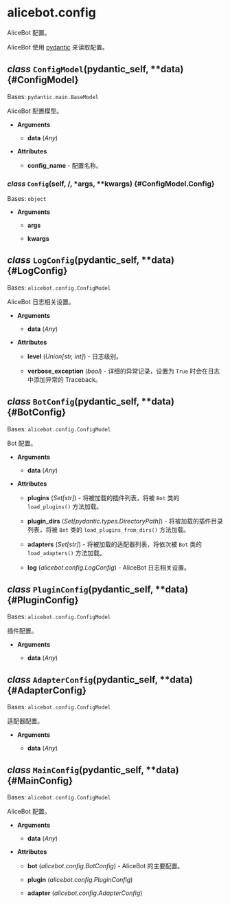 # alicebot.config

AliceBot 配置。

AliceBot 使用 [pydantic](https://pydantic-docs.helpmanual.io/) 来读取配置。

## *class* `ConfigModel`(__pydantic_self__, **data) {#ConfigModel}

Bases: `pydantic.main.BaseModel`

AliceBot 配置模型。

- **Arguments**

  - **data** (*Any*)

- **Attributes**

  - **__config_name__** - 配置名称。

### *class* `Config`(self, /, *args, **kwargs) {#ConfigModel.Config}

Bases: `object`

- **Arguments**

  - **args**

  - **kwargs**

## *class* `LogConfig`(__pydantic_self__, **data) {#LogConfig}

Bases: `alicebot.config.ConfigModel`

AliceBot 日志相关设置。

- **Arguments**

  - **data** (*Any*)

- **Attributes**

  - **level** (*Union[str, int]*) - 日志级别。

  - **verbose_exception** (*bool*) - 详细的异常记录，设置为 `True` 时会在日志中添加异常的 Traceback。

## *class* `BotConfig`(__pydantic_self__, **data) {#BotConfig}

Bases: `alicebot.config.ConfigModel`

Bot 配置。

- **Arguments**

  - **data** (*Any*)

- **Attributes**

  - **plugins** (*Set[str]*) - 将被加载的插件列表，将被 `Bot` 类的 `load_plugins()` 方法加载。

  - **plugin_dirs** (*Set[pydantic.types.DirectoryPath]*) - 将被加载的插件目录列表，将被 `Bot` 类的 `load_plugins_from_dirs()` 方法加载。

  - **adapters** (*Set[str]*) - 将被加载的适配器列表，将依次被 `Bot` 类的 `load_adapters()` 方法加载。

  - **log** (*alicebot.config.LogConfig*) - AliceBot 日志相关设置。

## *class* `PluginConfig`(__pydantic_self__, **data) {#PluginConfig}

Bases: `alicebot.config.ConfigModel`

插件配置。

- **Arguments**

  - **data** (*Any*)

## *class* `AdapterConfig`(__pydantic_self__, **data) {#AdapterConfig}

Bases: `alicebot.config.ConfigModel`

适配器配置。

- **Arguments**

  - **data** (*Any*)

## *class* `MainConfig`(__pydantic_self__, **data) {#MainConfig}

Bases: `alicebot.config.ConfigModel`

AliceBot 配置。

- **Arguments**

  - **data** (*Any*)

- **Attributes**

  - **bot** (*alicebot.config.BotConfig*) - AliceBot 的主要配置。

  - **plugin** (*alicebot.config.PluginConfig*)

  - **adapter** (*alicebot.config.AdapterConfig*)